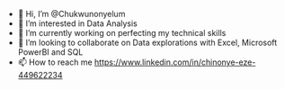 - 👋 Hi, I’m @Chukwunonyelum
- 👀 I’m interested in Data Analysis
- 🌱 I’m currently working on perfecting my technical skills
- 💞️ I’m looking to collaborate on Data explorations with Excel, Microsoft PowerBI and SQL
- 📫 How to reach me https://www.linkedin.com/in/chinonye-eze-449622234
<!---
Chukwunonyelum/Chukwunonyelum is a ✨ special ✨ repository because its `README.md` (this file) appears on your GitHub profile.
You can click the Preview link to take a look at your changes.
--->
